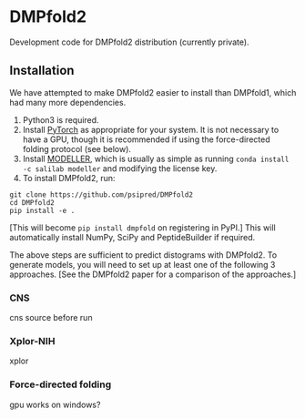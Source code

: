 # DMPfold2

Development code for DMPfold2 distribution (currently private).

## Installation

We have attempted to make DMPfold2 easier to install than DMPfold1, which had many more dependencies.

1. Python3 is required.
2. Install [PyTorch](https://pytorch.org) as appropriate for your system. It is not necessary to have a GPU, though it is recommended if using the force-directed folding protocol (see below).
3. Install [MODELLER](https://salilab.org/modeller), which is usually as simple as running `conda install -c salilab modeller` and modifying the license key.
4. To install DMPfold2, run:
```
git clone https://github.com/psipred/DMPfold2
cd DMPfold2
pip install -e .
```
[This will become `pip install dmpfold` on registering in PyPI.]
This will automatically install NumPy, SciPy and PeptideBuilder if required.

The above steps are sufficient to predict distograms with DMPfold2.
To generate models, you will need to set up at least one of the following 3 approaches.
[See the DMPfold2 paper for a comparison of the approaches.]

### CNS

cns
source before run

### Xplor-NIH

xplor

### Force-directed folding

gpu
works on windows?
